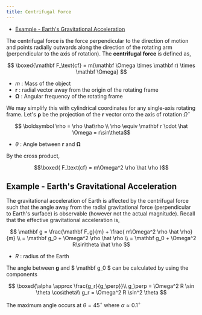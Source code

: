 ```yaml
---
title: Centrifugal Force
---
```


<!-- TOC -->

- [Example - Earth's Gravitational Acceleration](#example---earths-gravitational-acceleration)

<!-- /TOC -->

The centrifugal force is the force perpendicular to the direction of motion and points radially outwards along the direction of the rotating arm (perpendicular to the axis of rotation). The **centrifugal force** is defined as,

$$ \boxed{\mathbf F_\text{cf} = m(\mathbf \Omega \times \mathbf r) \times \mathbf \Omega} $$

* $m$ : Mass of the object
* $\mathbf r$ : radial vector away from the origin of the rotating frame
* $\mathbf \Omega$ : Angular frequency of the rotating frame

We may simplify this with cylindrical coordinates for any single-axis rotating frame. Let's $\boldsymbol \rho$ be the projection of the $\mathbf r$ vector onto the axis of rotation $\hat \Omega$

$$ \boldsymbol \rho = \rho \hat\rho \\
\rho \equiv \mathbf r \cdot \hat \Omega = r\sin\theta$$

* $\theta$ : Angle between $\mathbf r$ and $\mathbf \Omega$

By the cross product,

$$\boxed{ F_\text{cf} = m\Omega^2 \rho \hat \rho }$$

## Example - Earth's Gravitational Acceleration

The gravitational acceleration of Earth is affected by the centrifugal force such that the angle away from the radial gravitational force (perpendicular to Earth's surface) is observable (however not the actual magnitude). Recall that the effective gravitational acceleration is,

$$ \mathbf g = \frac{\mathbf F_g}{m} + \frac{ m\Omega^2 \rho \hat \rho}{m} \\
= \mathbf g_0 +  \Omega^2 \rho \hat \rho \\
= \mathbf g_0 +  \Omega^2 R\sin\theta \hat \rho 
$$

* $R$ : radius of the Earth

The angle between $\mathbf g$ and $ \mathbf g_0 $ can be calculated by using the components

$$ 
\boxed{\alpha \approx \frac{g_r}{g_\perp}}\\
g_\perp = \Omega^2 R \sin \theta \cos\theta\\
g_r = \Omega^2 R \sin^2 \theta
$$

The maximum angle occurs at $\theta = 45^\circ$ where $\alpha \approx 0.1^\circ$